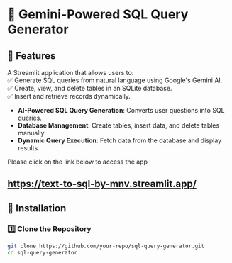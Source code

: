 # 🧠 Gemini-Powered SQL Query Generator

## 📌 Features

A Streamlit application that allows users to:  
✅ Generate SQL queries from natural language using Google's Gemini AI.  
✅ Create, view, and delete tables in an SQLite database.  
✅ Insert and retrieve records dynamically.  


- **AI-Powered SQL Query Generation**: Converts user questions into SQL queries.  
- **Database Management**: Create tables, insert data, and delete tables manually.  
- **Dynamic Query Execution**: Fetch data from the database and display results.  

Please click on the link below to access the app

https://text-to-sql-by-mnv.streamlit.app/
---


## 📂 Installation

### 1️⃣ Clone the Repository  

```bash
git clone https://github.com/your-repo/sql-query-generator.git
cd sql-query-generator
